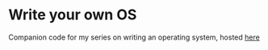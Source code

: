 # Write your own OS
Companion code for my series on writing an operating system, hosted [here](https://o-oconnell.github.io/2023/01/12/p1os.html)
